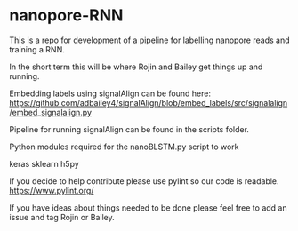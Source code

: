 # nanopore-RNN

This is a repo for development of a pipeline for labelling nanopore reads and training a RNN.

In the short term this will be where Rojin and Bailey get things up and running.

Embedding labels using signalAlign can be found here:
https://github.com/adbailey4/signalAlign/blob/embed_labels/src/signalalign/embed_signalalign.py

Pipeline for running signalAlign can be found in the scripts folder.

Python modules required for the nanoBLSTM.py script to work

keras
sklearn
h5py

If you decide to help contribute please use pylint so our code is readable.
https://www.pylint.org/

If you have ideas about things needed to be done please feel free to add an issue and tag Rojin or Bailey.
